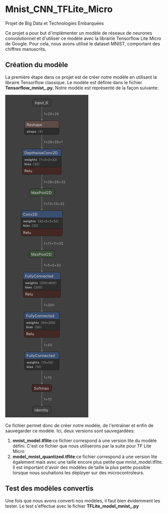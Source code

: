 # Mnist_CNN_TFLite_Micro
Projet de Big Data et Technologies Embarquées


Ce projet a pour but d'implémenter un modèle de réseaux de neurones convolutionnel et d'utiliser ce modèle avec la librairie Tensorflow Lite Micro de Google. Pour cela, nous avons utilisé le dataset MNIST, comportant des chiffres manuscrits.

## Création du modèle

La première étape dans ce projet est de créer notre modèle en utilisant la libraire Tensorflow classique. Le modèle est définie dans le fichier **Tensorflow_mnist_.py**.
Notre modèle est représenté de la façon suivante:

![Description du modele](Model.png)

Ce fichier permet donc de créer notre modèle, de l'entraîner et enfin de sauvegarder ce modèle. Ici, deux versions sont sauvegardées:

1. **mnist_model.tflite**:ce fichier correspond à une version lite du modèle défini. C'est ce fichier que nous utiliserons par la suite pour TF Lite Micro
1. **model_mnist_quantized.tflite**:ce fichier correspond à une version lite également mais avec une taille encore plus petite que mnist_model.tflite. Il est important d'avoir des modèles de taille la plus petite possible lorsque nous souhaitons les déployer sur des microcontroleurs.

## Test des modèles convertis

Une fois que nous avons converti nos modèles, il faut bien évidemment les tester. Le test s'effectue avec le fichier **TFLite_model_mnist_.py**

